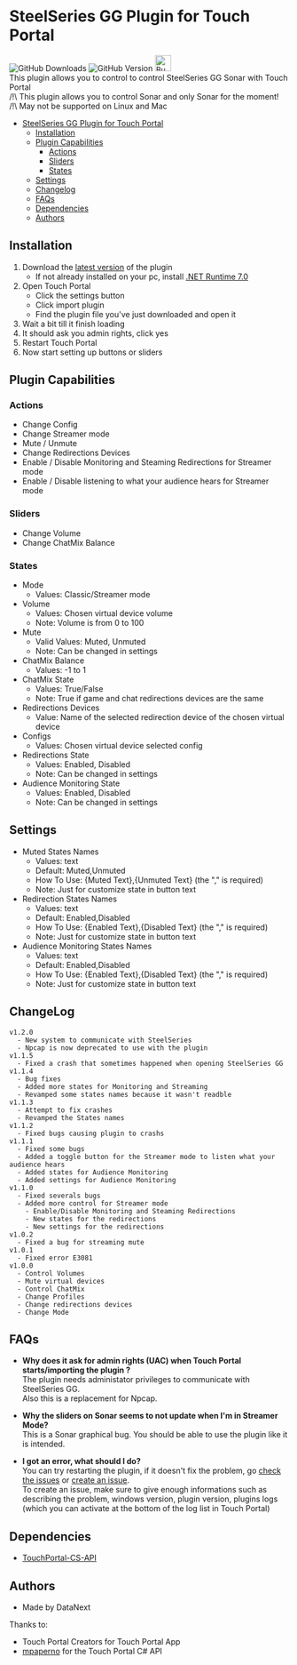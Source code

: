# SteelSeries GG Plugin for Touch Portal
![GitHub Downloads](https://img.shields.io/github/downloads/DataNext27/TouchPortal_SteelSeriesGG/total?style=for-the-badge&color=6fca00&link=https%3A%2F%2Fgithub.com%2FDataNext27%2FTouchPortal_SteelSeriesGG%2Freleases)
![GitHub Version](https://img.shields.io/github/v/tag/DataNext27/TouchPortal_SteelSeriesGG?style=for-the-badge&label=Version&link=https%3A%2F%2Fgithub.com%2FDataNext27%2FTouchPortal_SteelSeriesGG%2Freleases%2Flatest)
<a href='https://ko-fi.com/M4M2VL6WW' target='_blank'><img height='29' style='border:0px;height:29px;' src='https://storage.ko-fi.com/cdn/brandasset/kofi_button_dark.png' border='0' alt='Buy Me a Coffee at ko-fi.com' /></a> </br> 
This plugin allows you to control to control SteelSeries GG Sonar with Touch Portal<br>
/!\ This plugin allows you to control Sonar and only Sonar for the moment! </br>
/!\ May not be supported on Linux and Mac

- [SteelSeries GG Plugin for Touch Portal](#steelseries-gg-plugin-for-touch-portal)
  - [Installation](#installation) 
  - [Plugin Capabilities](#plugin-capabilities)
    - [Actions](#actions)
    - [Sliders](#sliders)
    - [States](#states)
  - [Settings](#settings)
  - [Changelog](#changelog)
  - [FAQs](#faqs)
  - [Dependencies](#dependencies)
  - [Authors](#authors)

## Installation
1. Download the [latest version](https://github.com/DataNext27/TouchPortal_SteelSeriesGG/releases/latest) of the plugin
    - If not already installed on your pc, install [.NET Runtime 7.0](https://dotnet.microsoft.com/en-us/download/dotnet/7.0/runtime?cid=getdotnetcore&os=windows&arch=x64)
2. Open Touch Portal
   - Click the settings button
   - Click import plugin
   - Find the plugin file you've just downloaded and open it
3. Wait a bit till it finish loading
4. It should ask you admin rights, click yes
5. Restart Touch Portal
6. Now start setting up buttons or sliders

## Plugin Capabilities
### Actions
 - Change Config
 - Change Streamer mode
 - Mute / Unmute
 - Change Redirections Devices
 - Enable / Disable Monitoring and Steaming Redirections for Streamer mode
 - Enable / Disable listening to what your audience hears for Streamer mode

### Sliders
 - Change Volume
 - Change ChatMix Balance
   
### States
 - Mode
   - Values: Classic/Streamer mode
 - Volume
   - Values: Chosen virtual device volume
   - Note: Volume is from 0 to 100
 - Mute
   - Valid Values: Muted, Unmuted
   - Note: Can be changed in settings
 - ChatMix Balance
   - Values: -1 to 1
 - ChatMix State
   - Values: True/False
   - Note: True if game and chat redirections devices are the same
 - Redirections Devices
   - Value: Name of the selected redirection device of the chosen virtual device
- Configs
  - Values: Chosen virtual device selected config
- Redirections State
  - Values: Enabled, Disabled
  - Note: Can be changed in settings
- Audience Monitoring State
  - Values: Enabled, Disabled
  - Note: Can be changed in settings
 
## Settings
 - Muted States Names
   - Values: text
   - Default: Muted,Unmuted
   - How To Use: {Muted Text},{Unmuted Text} (the "," is required)
   - Note: Just for customize state in button text
 - Redirection States Names
   - Values: text
   - Default: Enabled,Disabled
   - How To Use: {Enabled Text},{Disabled Text} (the "," is required)
   - Note: Just for customize state in button text
 - Audience Monitoring States Names
   - Values: text
   - Default: Enabled,Disabled
   - How To Use: {Enabled Text},{Disabled Text} (the "," is required)
   - Note: Just for customize state in button text
  
## ChangeLog
```
v1.2.0
  - New system to communicate with SteelSeries
  - Npcap is now deprecated to use with the plugin
v1.1.5
  - Fixed a crash that sometimes happened when opening SteelSeries GG
v1.1.4
  - Bug fixes
  - Added more states for Monitoring and Streaming
  - Revamped some states names because it wasn't readble
v1.1.3
  - Attempt to fix crashes
  - Revamped the States names
v1.1.2
  - Fixed bugs causing plugin to crashs
v1.1.1
  - Fixed some bugs
  - Added a toggle button for the Streamer mode to listen what your audience hears
  - Added states for Audience Monitoring
  - Added settings for Audience Monitoring
v1.1.0
  - Fixed severals bugs
  - Added more control for Streamer mode
    - Enable/Disable Monitoring and Steaming Redirections
    - New states for the redirections
    - New settings for the redirections
v1.0.2
  - Fixed a bug for streaming mute
v1.0.1
  - Fixed error E3081
v1.0.0
  - Control Volumes
  - Mute virtual devices
  - Control ChatMix
  - Change Profiles
  - Change redirections devices
  - Change Mode
```

## FAQs
- **Why does it ask for admin rights (UAC) when Touch Portal starts/importing the plugin ?**</br>
  The plugin needs administator privileges to communicate with SteelSeries GG.</br>
  Also this is a replacement for Npcap.
  
- **Why the sliders on Sonar seems to not update when I'm in Streamer Mode?**</br>
  This is a Sonar graphical bug. You should be able to use the plugin like it is intended.

- **I got an error, what should I do?**</br>
  You can try restarting the plugin, if it doesn't fix the problem, go [check the issues](https://github.com/DataNext27/TouchPortal_SteelSeriesGG/issues?q=is%3Aissue) or [create an issue](https://github.com/DataNext27/TouchPortal_SteelSeriesGG/issues/new).</br>
  To create an issue, make sure to give enough informations such as describing the problem, windows version, plugin version, plugins logs (which you can activate at the bottom of the log list in Touch Portal)

## Dependencies
 - [TouchPortal-CS-API](https://github.com/mpaperno/TouchPortal-CS-API)

## Authors
 - Made by DataNext

Thanks to:
 - Touch Portal Creators for Touch Portal App
 - [mpaperno](https://github.com/mpaperno) for the Touch Portal C# API
